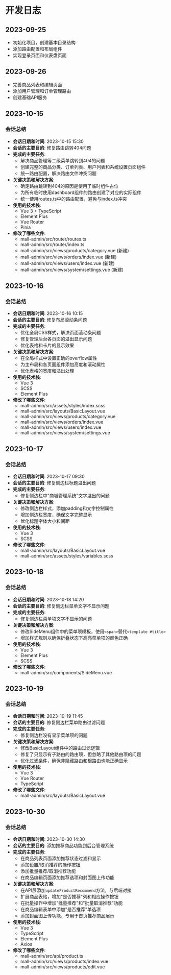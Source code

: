 # 开发日志

## 2023-09-25
- 初始化项目，创建基本目录结构
- 添加路由配置和布局组件
- 实现登录页面和仪表盘页面

## 2023-09-26
- 完善商品列表和编辑页面
- 添加用户管理和订单管理路由
- 创建基础API服务

## 2023-10-15
### 会话总结
- **会话日期和时间**: 2023-10-15 15:30
- **会话的主要目的**: 修复路由跳转404问题
- **完成的主要任务**: 
  - 解决商品管理等二级菜单跳转到404的问题
  - 创建完整的商品分类、订单列表、用户列表和系统设置页面组件
  - 统一路由配置，解决路由文件冲突问题
- **关键决策和解决方案**:
  - 确定路由跳转到404的原因是使用了临时组件占位
  - 为所有临时使用dashboard组件的路由创建了对应的实际组件
  - 统一使用routes.ts中的路由配置，避免与index.ts冲突
- **使用的技术栈**:
  - Vue 3 + TypeScript
  - Element Plus
  - Vue Router
  - Pinia
- **修改了哪些文件**:
  - mall-admin/src/router/routes.ts
  - mall-admin/src/router/index.ts
  - mall-admin/src/views/products/category.vue (新建)
  - mall-admin/src/views/orders/index.vue (新建)
  - mall-admin/src/views/users/index.vue (新建)
  - mall-admin/src/views/system/settings.vue (新建)

## 2023-10-16
### 会话总结
- **会话日期和时间**: 2023-10-16 10:15
- **会话的主要目的**: 修复布局滚动条问题
- **完成的主要任务**: 
  - 优化全局CSS样式，解决页面滚动条问题
  - 修复管理后台各页面的溢出显示问题
  - 优化表格和卡片的显示效果
- **关键决策和解决方案**:
  - 在全局样式中设置正确的overflow属性
  - 为主布局和各页面组件添加高度和滚动属性
  - 优化表格的宽度和溢出处理
- **使用的技术栈**:
  - Vue 3
  - SCSS
  - Element Plus
- **修改了哪些文件**:
  - mall-admin/src/assets/styles/index.scss
  - mall-admin/src/layouts/BasicLayout.vue
  - mall-admin/src/views/products/category.vue
  - mall-admin/src/views/orders/index.vue
  - mall-admin/src/views/users/index.vue
  - mall-admin/src/views/system/settings.vue

## 2023-10-17
### 会话总结
- **会话日期和时间**: 2023-10-17 09:30
- **会话的主要目的**: 修复侧边栏标题溢出问题
- **完成的主要任务**: 
  - 修复侧边栏中"商城管理系统"文字溢出的问题
- **关键决策和解决方案**:
  - 修改侧边栏样式，添加padding和文字控制属性
  - 增加侧边栏宽度，确保文字完整显示
  - 优化标题字体大小和间距
- **使用的技术栈**:
  - Vue 3
  - SCSS
- **修改了哪些文件**:
  - mall-admin/src/layouts/BasicLayout.vue
  - mall-admin/src/assets/styles/variables.scss

## 2023-10-18
### 会话总结
- **会话日期和时间**: 2023-10-18 14:20
- **会话的主要目的**: 修复侧边栏菜单文字不显示问题
- **完成的主要任务**: 
  - 修复侧边栏菜单项文字不显示的问题
- **关键决策和解决方案**:
  - 修改SideMenu组件中的菜单项模板，使用`<span>`替代`<template #title>`
  - 增加样式规则以确保折叠状态下高亮菜单项的颜色正确
- **使用的技术栈**:
  - Vue 3
  - Element Plus
  - SCSS
- **修改了哪些文件**:
  - mall-admin/src/components/SideMenu.vue

## 2023-10-19
### 会话总结
- **会话日期和时间**: 2023-10-19 11:45
- **会话的主要目的**: 修复侧边栏菜单路由过滤问题
- **完成的主要任务**: 
  - 修复侧边栏没有显示菜单项的问题
- **关键决策和解决方案**:
  - 修改BasicLayout组件中的路由过滤逻辑
  - 修复了只显示有子路由的路由项，但忽略了其他路由项的问题
  - 优化过滤条件，确保非隐藏路由和根路由也能正确显示
- **使用的技术栈**:
  - Vue 3
  - Vue Router
  - TypeScript
- **修改了哪些文件**:
  - mall-admin/src/layouts/BasicLayout.vue 

## 2023-10-30
### 会话总结
- **会话日期和时间**: 2023-10-30 14:30
- **会话的主要目的**: 添加推荐商品功能到后台管理系统
- **完成的主要任务**: 
  - 在商品列表页面添加推荐状态过滤和显示
  - 添加设置/取消推荐的操作按钮
  - 添加批量推荐/取消推荐功能
  - 在商品编辑页面添加推荐选项和封面图上传功能
- **关键决策和解决方案**:
  - 在API层添加`updateProductRecommend`方法，与后端对接
  - 扩展商品表格，增加"是否推荐"列和相应操作按钮
  - 在批量操作中增加"批量推荐"和"批量取消推荐"功能
  - 在商品编辑表单中添加"是否推荐"单选项
  - 添加封面图上传功能，专用于首页推荐商品展示
- **使用的技术栈**:
  - Vue 3
  - TypeScript
  - Element Plus
  - Axios
- **修改了哪些文件**:
  - mall-admin/src/api/product.ts
  - mall-admin/src/views/products/index.vue
  - mall-admin/src/views/products/edit.vue 